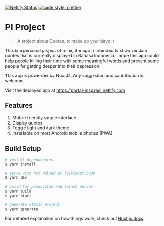 [![Netlify Status](https://api.netlify.com/api/v1/badges/d5ec5f98-52e2-4920-8935-906bed92b336/deploy-status)](https://app.netlify.com/sites/portal-inspirasi/deploys) [![code style: prettier](https://img.shields.io/badge/code_style-prettier-ff69b4.svg)](https://github.com/prettier/prettier)

# Pi Project

> A project about Quotes, to make up your days :)

This is a personal project of mine, the app is intended to show random quotes that is currently displayed in Bahasa Indonesia. I hope this app could help people killing their time with some meaningful words and prevent some people for getting deeper into their depression.

This app is powerded by NuxtJS. Any suggestion and contribution is welcome.

Visit the deployed app at https://portal-inspirasi.netlify.com

## Features
1. Mobile friendly simple interface
2. Display quotes
3. Toggle light and dark theme
4. Installable on most Android mobile phones (PWA)

## Build Setup
``` bash
# install dependencies
$ yarn install

# serve with hot reload at localhost:3030
$ yarn dev

# build for production and launch server
$ yarn build
$ yarn start

# generate static project
$ yarn generate
```

For detailed explanation on how things work, check out [Nuxt.js docs](https://nuxtjs.org).
